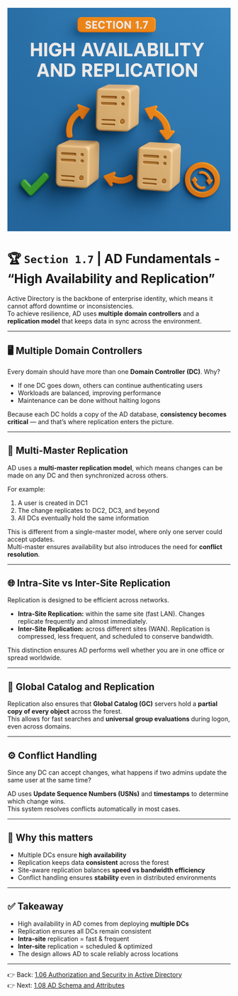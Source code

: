 ![Cover](../assets/AD_Section_1.7.png)

# 🏆 `Section 1.7` | AD Fundamentals - **“High Availability and Replication”**

Active Directory is the backbone of enterprise identity, which means it cannot afford downtime or inconsistencies.  
To achieve resilience, AD uses **multiple domain controllers** and a **replication model** that keeps data in sync across the environment.

---

## 🖥️ Multiple Domain Controllers
Every domain should have more than one **Domain Controller (DC)**. Why?  

- If one DC goes down, others can continue authenticating users  
- Workloads are balanced, improving performance  
- Maintenance can be done without halting logons  

Because each DC holds a copy of the AD database, **consistency becomes critical** — and that’s where replication enters the picture.

---

## 🔄 Multi-Master Replication
AD uses a **multi-master replication model**, which means changes can be made on any DC and then synchronized across others.  

For example:  
1. A user is created in DC1  
2. The change replicates to DC2, DC3, and beyond  
3. All DCs eventually hold the same information  

This is different from a single-master model, where only one server could accept updates.  
Multi-master ensures availability but also introduces the need for **conflict resolution**.

---

## 🌐 Intra-Site vs Inter-Site Replication
Replication is designed to be efficient across networks.  

- **Intra-Site Replication:** within the same site (fast LAN). Changes replicate frequently and almost immediately.  
- **Inter-Site Replication:** across different sites (WAN). Replication is compressed, less frequent, and scheduled to conserve bandwidth.  

This distinction ensures AD performs well whether you are in one office or spread worldwide.

---

## 📖 Global Catalog and Replication
Replication also ensures that **Global Catalog (GC)** servers hold a **partial copy of every object** across the forest.  
This allows for fast searches and **universal group evaluations** during logon, even across domains.

---

## ⚙️ Conflict Handling
Since any DC can accept changes, what happens if two admins update the same user at the same time?  

AD uses **Update Sequence Numbers (USNs)** and **timestamps** to determine which change wins.  
This system resolves conflicts automatically in most cases.

---

## 🔑 Why this matters
- Multiple DCs ensure **high availability**  
- Replication keeps data **consistent** across the forest  
- Site-aware replication balances **speed vs bandwidth efficiency**  
- Conflict handling ensures **stability** even in distributed environments  

---

## ✅ Takeaway
- High availability in AD comes from deploying **multiple DCs**  
- Replication ensures all DCs remain consistent  
- **Intra-site** replication = fast & frequent  
- **Inter-site** replication = scheduled & optimized  
- The design allows AD to scale reliably across locations  

---

👉 Back: [1.06 Authorization and Security in Active Directory](./1.06-authorization.md)  
👉 Next: [1.08 AD Schema and Attributes](./1.08-schema-attributes.md)


